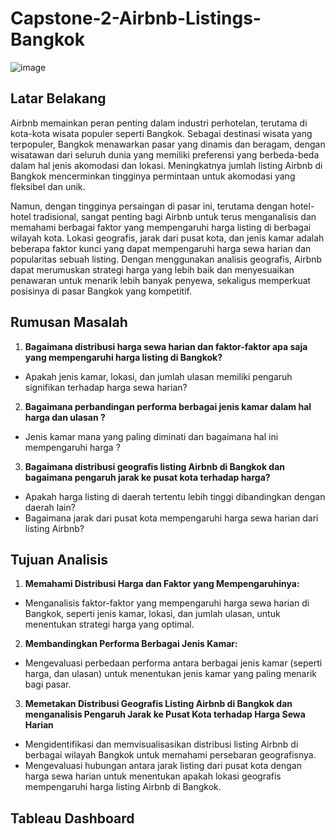 # Capstone-2-Airbnb-Listings-Bangkok

![image](https://github.com/user-attachments/assets/582b8a41-b88f-46fa-96fa-c5778e50d572)

## Latar Belakang

Airbnb memainkan peran penting dalam industri perhotelan, terutama di kota-kota wisata populer seperti Bangkok. Sebagai destinasi wisata yang terpopuler, Bangkok menawarkan pasar yang dinamis dan beragam, dengan wisatawan dari seluruh dunia yang memiliki preferensi yang berbeda-beda dalam hal jenis akomodasi dan lokasi. Meningkatnya jumlah listing Airbnb di Bangkok mencerminkan tingginya permintaan untuk akomodasi yang fleksibel dan unik.

Namun, dengan tingginya persaingan di pasar ini, terutama dengan hotel-hotel tradisional, sangat penting bagi Airbnb untuk terus menganalisis dan memahami berbagai faktor yang mempengaruhi harga listing di berbagai wilayah kota. Lokasi geografis, jarak dari pusat kota, dan jenis kamar adalah beberapa faktor kunci yang dapat mempengaruhi harga sewa harian dan popularitas sebuah listing. Dengan menggunakan analisis geografis, Airbnb dapat merumuskan strategi harga yang lebih baik dan menyesuaikan penawaran untuk menarik lebih banyak penyewa, sekaligus memperkuat posisinya di pasar Bangkok yang kompetitif.

## Rumusan Masalah

1. **Bagaimana distribusi harga sewa harian dan faktor-faktor apa saja yang mempengaruhi harga listing di Bangkok?**
- Apakah jenis kamar, lokasi, dan jumlah ulasan memiliki pengaruh signifikan terhadap harga sewa harian?

2. **Bagaimana perbandingan performa berbagai jenis kamar dalam hal harga dan ulasan ?**
- Jenis kamar mana yang paling diminati dan bagaimana hal ini mempengaruhi harga ?

3. **Bagaimana distribusi geografis listing Airbnb di Bangkok dan bagaimana pengaruh jarak ke pusat kota terhadap harga?**
- Apakah harga listing di daerah tertentu lebih tinggi dibandingkan dengan daerah lain?
- Bagaimana jarak dari pusat kota mempengaruhi harga sewa harian dari listing Airbnb?

## Tujuan Analisis

1. **Memahami Distribusi Harga dan Faktor yang Mempengaruhinya:**
- Menganalisis faktor-faktor yang mempengaruhi harga sewa harian di Bangkok, seperti jenis kamar, lokasi, dan jumlah ulasan, untuk menentukan strategi harga yang optimal.

2. **Membandingkan Performa Berbagai Jenis Kamar:**
- Mengevaluasi perbedaan performa antara berbagai jenis kamar (seperti harga, dan ulasan) untuk menentukan jenis kamar yang paling menarik bagi pasar.

3. **Memetakan Distribusi Geografis Listing Airbnb di Bangkok dan menganalisis Pengaruh Jarak ke Pusat Kota terhadap Harga Sewa Harian**
- Mengidentifikasi dan memvisualisasikan distribusi listing Airbnb di berbagai wilayah Bangkok untuk memahami persebaran geografisnya.
- Mengevaluasi hubungan antara jarak listing dari pusat kota dengan harga sewa harian untuk menentukan apakah lokasi geografis mempengaruhi harga listing Airbnb di Bangkok.

## Tableau Dashboard


